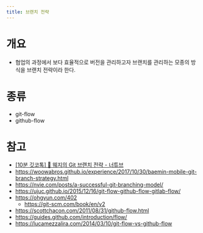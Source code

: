 ```yaml
---
title: 브랜치 전략
---
```




# 개요

- 협업의 과정에서 보다 효율적으로 버전을 관리하고자 브랜치를 관리하는 모종의 방식을 브랜치 전략이라 한다.



# 종류

- git-flow
- github-flow



# 참고

- [[10분 깃코톡] 🍟 웨지의 Git 브랜치 전략 - 너튜브](https://youtu.be/jeaf8OXYO1g)
- https://woowabros.github.io/experience/2017/10/30/baemin-mobile-git-branch-strategy.html
- https://nvie.com/posts/a-successful-git-branching-model/
- https://ujuc.github.io/2015/12/16/git-flow-github-flow-gitlab-flow/
- https://ohgyun.com/402
  - https://git-scm.com/book/en/v2
- https://scottchacon.com/2011/08/31/github-flow.html
- https://guides.github.com/introduction/flow/
- https://lucamezzalira.com/2014/03/10/git-flow-vs-github-flow